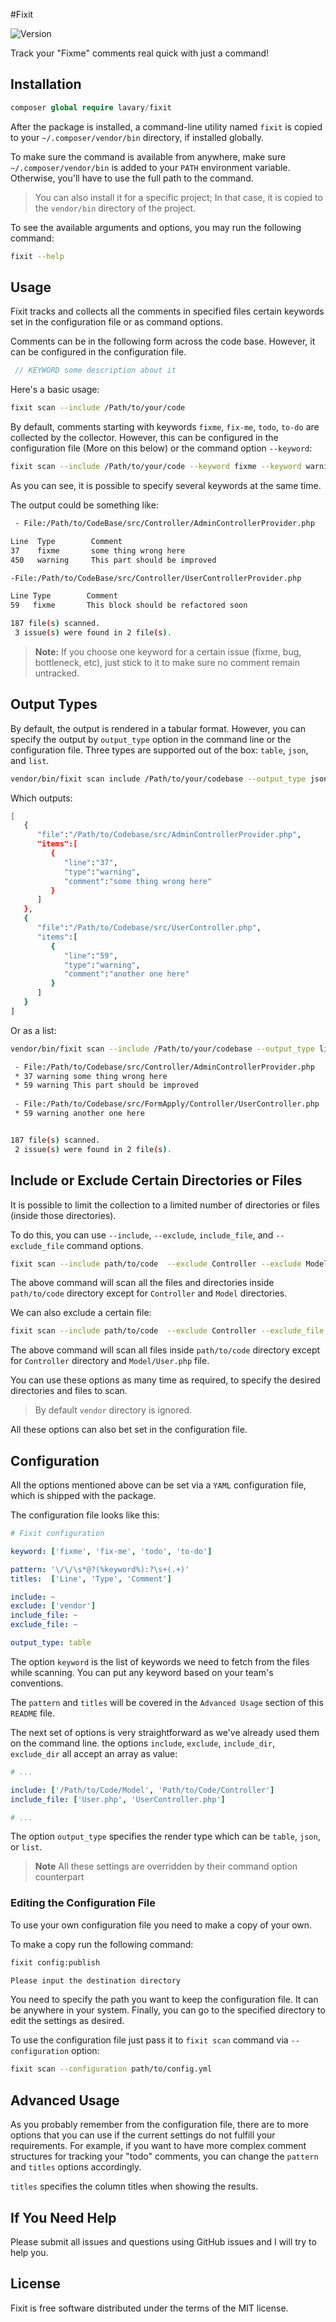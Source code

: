 
#Fixit

![Version](http://img.shields.io/packagist/v/lavary/fixit.svg?style=flat-square)

Track your "Fixme" comments real quick with just a command!

## Installation


```php
composer global require lavary/fixit
```

After the package is installed, a command-line utility named `fixit` is copied to your `~/.composer/vendor/bin` directory, if installed globally.

To make sure the command is available from anywhere, make sure `~/.composer/vendor/bin` is added to your `PATH` environment variable. Otherwise, you'll have to use the full path to the command.

> You can also install it for a specific project; In that case, it is copied to the `vendor/bin` directory of the project.

To see the available arguments and options, you may run the following command:

```bash
fixit --help
```

## Usage

Fixit tracks and collects all the comments in specified files certain keywords set in the configuration file or as command options.

Comments can be in the following form across the code base. However, it can be configured in the configuration file.

```php
 // KEYWORD some description about it
```

Here's a basic usage:


```bash
fixit scan --include /Path/to/your/code
```

By default, comments starting with keywords  `fixme`, `fix-me`, `todo`, `to-do` are collected by the collector. However, this can be configured in the configuration file (More on this below) or the command option `--keyword`:

```bash
fixit scan --include /Path/to/your/code --keyword fixme --keyword warning
```
As you can see, it is possible to specify several keywords at the same time.

The output could be something like:

```bash
 - File:/Path/to/CodeBase/src/Controller/AdminControllerProvider.php

Line  Type        Comment               
37    fixme       some thing wrong here 
450   warning     This part should be improved 

-File:/Path/to/CodeBase/src/Controller/UserControllerProvider.php

Line Type        Comment                   
59   fixme       This block should be refactored soon

187 file(s) scanned.
 3 issue(s) were found in 2 file(s).
```

> **Note:** If you choose one keyword for a certain issue (fixme, bug, bottleneck, etc), just stick to it to make sure no comment remain untracked.


## Output Types

By default, the output is rendered in a tabular format. However, you can specify the output by `output_type` option in the command line or the configuration file. Three types are supported out of the box: `table`, `json`, and `list`.

```bash
vendor/bin/fixit scan include /Path/to/your/codebase --output_type json
```

Which outputs:

```bash
[  
   {  
      "file":"/Path/to/Codebase/src/AdminControllerProvider.php",
      "items":[  
         {  
            "line":"37",
            "type":"warning",
            "comment":"some thing wrong here"
         }
      ]
   },
   {  
      "file":"/Path/to/Codebase/src/UserController.php",
      "items":[  
         {  
            "line":"59",
            "type":"warning",
            "comment":"another one here"
         }
      ]
   }
]

```
Or as a list:

```bash
vendor/bin/fixit scan --include /Path/to/your/codebase --output_type list
```

```bash
 - File:/Path/to/Codebase/src/Controller/AdminControllerProvider.php
 * 37 warning some thing wrong here
 * 59 warning This part should be improved
 
 - File:/Path/to/Codebase/src/FormApply/Controller/UserController.php
 * 59 warning another one here


187 file(s) scanned.
 2 issue(s) were found in 2 file(s).

```

## Include or Exclude Certain Directories or Files

It is possible to limit the collection to a limited number of directories or files (inside those directories). 

To do this, you can use `--include`, `--exclude`, `include_file`, and `--exclude_file` command options. 

```bash
fixit scan --include path/to/code  --exclude Controller --exclude Model
```
The above command will scan all the files and directories inside `path/to/code` directory except for `Controller` and `Model` directories.

We can also exclude a certain file:

```bash
fixit scan --include path/to/code  --exclude Controller --exclude_file Models/User.php
```

The above command will scan all files inside `path/to/code` directory except for `Controller` directory and `Model/User.php` file.

You can use these options as many time as required, to specify the desired directories and files to scan.

> By default `vendor` directory is ignored.

All these options can also bet set in the configuration file. 

## Configuration

All the options mentioned above can be set via a `YAML` configuration file, which is shipped with the package. 

The configuration file looks like this:

```yml
# Fixit configuration

keyword: ['fixme', 'fix-me', 'todo', 'to-do']

pattern: '\/\/\s*@?(%keyword%):?\s+(.+)'
titles:  ['Line', 'Type', 'Comment']

include: ~
exclude: ['vendor']
include_file: ~
exclude_file: ~

output_type: table
```

The option `keyword` is the list of keywords we need to fetch from the files while scanning. You can put any keyword based on your team's conventions.

The `pattern` and `titles` will be covered in the `Advanced Usage` section of this `README` file.

The next set of options is very straightforward as we've already used them on the command line. the options `include`, `exclude`, `include_dir`, `exclude_dir` all accept an array as value:

```yml
# ...

include: ['/Path/to/Code/Model', 'Path/to/Code/Controller']
include_file: ['User.php', 'UserController.php']

# ...
```

The option `output_type` specifies the render type which can be `table`, `json`, or `list`.

> **Note** All these settings are overridden by their command option counterpart

### Editing the Configuration File

To use your own configuration file you need to make a copy of your own.

To make a copy run the following command:

```bash
fixit config:publish

Please input the destination directory
```

You need to specify the path you want to keep the configuration file. It can be anywhere in your system. Finally, you can go to the specified directory to edit the settings as desired.

To use the configuration file just pass it to `fixit scan` command via `--configuration` option:

```bash
fixit scan --configuration path/to/config.yml
```

## Advanced Usage

As you probably remember from the configuration file, there are to more options that you can use if the current settings do not fulfill your requirements. For example, if you want to have more complex comment structures for tracking your "todo" comments, you can change the `pattern` and `titles` options accordingly.

`titles` specifies the column titles when showing the results. 

## If You Need Help

Please submit all issues and questions using GitHub issues and I will try to help you.


## License
Fixit is free software distributed under the terms of the MIT license.
